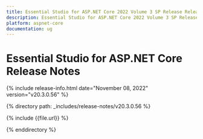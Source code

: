 ```yaml
---
title: Essential Studio for ASP.NET Core 2022 Volume 3 SP Release Release Notes  
description: Essential Studio for ASP.NET Core 2022 Volume 3 SP Release Release Notes  
platform: aspnet-core
documentation: ug
---
```


# Essential Studio for ASP.NET Core  Release Notes  

{% include release-info.html date="November 08, 2022"  version="v20.3.0.56" %} 

{% directory path: _includes/release-notes/v20.3.0.56 %}

{% include {{file.url}} %}

{% enddirectory %}